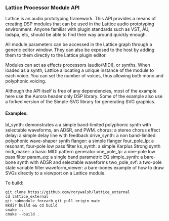 ### Lattice Processor Module API

Lattice is an audio prototyping framework. This API provides a means of creating DSP modules that can be used in the Lattice audio prototyping environment. Anyone familiar with plugin standards such as VST, AU, ladspa, etc, should be able to find their way around quickly enough.

All module parameters can be accessed in the Lattice graph through a generic editor window. They can also be exposed to the host by adding them to them directly to the Lattice plugin editor.

Modules can act as effects processors (audio/MIDI), or synths. When loaded as a synth, Lattice allocating a unique instance of the module to each voice. You can set the number of voices, thus allowing both mono and polyphonic voicing.

Although the API itself is free of any dependencies, most of the example here use the Aurora header only DSP library. Some of the example also use a forked version of the Simple-SVG library for generating SVG graphics.

#### Examples:
bl_synth: demonstrates a a simple band-limited polyphonic synth with selectable waveforms, an ADSR, and PWM.
chorus: a stereo chorus effect
delay: a simple delay line with feedback
drive_synth: a non band-limited polyphonic wave-shaper synth
flanger: a simple flanger
four_pole_lp: a resonant, four-pole low pass filter
ks_synth: a simple Karplus Strong synth
midi_maker: a basic MIDI pattern generator
one_pole_lp: a one-pole low pass filter
param_eq: a single band parametric EQ
simple_synth: a bare-bone synth with ADSR and selectable waveforms
two_pole_svf: a two-pole state variable filter
waveform_viewer: a bare-bones example of how to draw SVGs directly to a viewport on a Lattice module.

To build:
```
git clone https://github.com/rorywalsh/lattice_external
cd lattice_external
git submodule foreach git pull origin main
mkdir build && cd build
cmake .. 
cmake --build .
```
```
